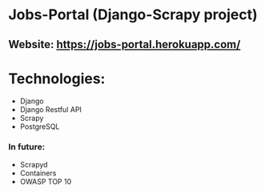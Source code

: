 # Jobs-Portal (Django-Scrapy project)

## Website: https://jobs-portal.herokuapp.com/

# Technologies:
- Django
- Django Restful API
- Scrapy
- PostgreSQL

### In future:
- Scrapyd
- Containers
- OWASP TOP 10
